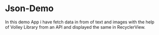 # Json-Demo
In this demo App i have fetch data in from of text and images with the help of Volley Library from an API and displayed the same in RecyclerView.
